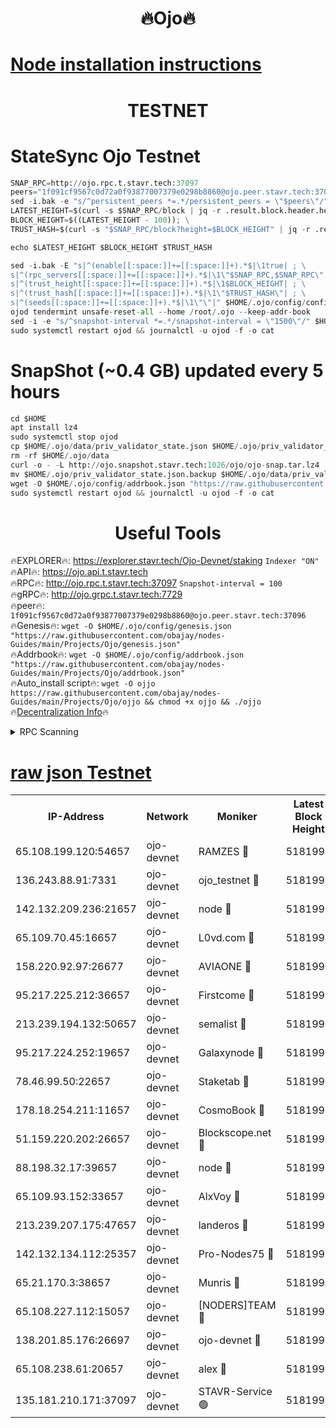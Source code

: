 <h1 align="center"> 🔥Ojo🔥</h1>

[Node installation instructions](https://github.com/obajay/nodes-Guides/tree/main/Projects/Ojo)
=

<h1 align="center"> TESTNET</h1>

# StateSync Ojo Testnet
```python
SNAP_RPC=http://ojo.rpc.t.stavr.tech:37097
peers="1f091cf9567c0d72a0f93877007379e0298b8860@ojo.peer.stavr.tech:37096"
sed -i.bak -e "s/^persistent_peers *=.*/persistent_peers = \"$peers\"/" $HOME/.ojo/config/config.toml
LATEST_HEIGHT=$(curl -s $SNAP_RPC/block | jq -r .result.block.header.height); \
BLOCK_HEIGHT=$((LATEST_HEIGHT - 100)); \
TRUST_HASH=$(curl -s "$SNAP_RPC/block?height=$BLOCK_HEIGHT" | jq -r .result.block_id.hash)

echo $LATEST_HEIGHT $BLOCK_HEIGHT $TRUST_HASH

sed -i.bak -E "s|^(enable[[:space:]]+=[[:space:]]+).*$|\1true| ; \
s|^(rpc_servers[[:space:]]+=[[:space:]]+).*$|\1\"$SNAP_RPC,$SNAP_RPC\"| ; \
s|^(trust_height[[:space:]]+=[[:space:]]+).*$|\1$BLOCK_HEIGHT| ; \
s|^(trust_hash[[:space:]]+=[[:space:]]+).*$|\1\"$TRUST_HASH\"| ; \
s|^(seeds[[:space:]]+=[[:space:]]+).*$|\1\"\"|" $HOME/.ojo/config/config.toml
ojod tendermint unsafe-reset-all --home /root/.ojo --keep-addr-book
sed -i -e "s/^snapshot-interval *=.*/snapshot-interval = \"1500\"/" $HOME/.ojo/config/app.toml
sudo systemctl restart ojod && journalctl -u ojod -f -o cat
```
# SnapShot (~0.4 GB) updated every 5 hours
```python
cd $HOME
apt install lz4
sudo systemctl stop ojod
cp $HOME/.ojo/data/priv_validator_state.json $HOME/.ojo/priv_validator_state.json.backup
rm -rf $HOME/.ojo/data
curl -o - -L http://ojo.snapshot.stavr.tech:1026/ojo/ojo-snap.tar.lz4 | lz4 -c -d - | tar -x -C $HOME/.ojo --strip-components 2
mv $HOME/.ojo/priv_validator_state.json.backup $HOME/.ojo/data/priv_validator_state.json
wget -O $HOME/.ojo/config/addrbook.json "https://raw.githubusercontent.com/obajay/nodes-Guides/main/Projects/Ojo/addrbook.json"
sudo systemctl restart ojod && journalctl -u ojod -f -o cat
```
 <h1 align="center"> Useful Tools</h1>

🔥EXPLORER🔥:        https://explorer.stavr.tech/Ojo-Devnet/staking        `Indexer "ON"` \
🔥API🔥:                     https://ojo.api.t.stavr.tech \
🔥RPC🔥:                    http://ojo.rpc.t.stavr.tech:37097              `Snapshot-interval = 100` \
🔥gRPC🔥:                  http://ojo.grpc.t.stavr.tech:7729 \
🔥peer🔥:                   `1f091cf9567c0d72a0f93877007379e0298b8860@ojo.peer.stavr.tech:37096` \
🔥Genesis🔥:    ```wget -O $HOME/.ojo/config/genesis.json "https://raw.githubusercontent.com/obajay/nodes-Guides/main/Projects/Ojo/genesis.json"``` \
🔥Addrbook🔥:    ```wget -O $HOME/.ojo/config/addrbook.json "https://raw.githubusercontent.com/obajay/nodes-Guides/main/Projects/Ojo/addrbook.json"``` \
🔥Auto_install script🔥: ```wget -O ojjo https://raw.githubusercontent.com/obajay/nodes-Guides/main/Projects/Ojo/ojjo && chmod +x ojjo && ./ojjo``` \
🔥[Decentralization Info](https://github.com/obajay/StateSync-snapshots/tree/main/Projects/Ojo/Decentralization)🔥



<details>
<summary>RPC Scanning</summary>

<h2 align="center"> We scan nodes in real time every 4 hours. And we provide the final result of RPC endpoints.
We cannot influence the operation of these nodes in any way. </h2>


```python
If Voting Power is higher than 0 --> then the Node is a validator of the network and may be subject to attack and be a potential threat to the chain.
```
```python
We marked such validators with a red symbol
```

</details>

[raw json Testnet](https://rpc-check.ojot.stavr.tech/ojot/rpc-ojot-result.json)
=


<table><tr><th>IP-Address</th><th>Network</th><th>Moniker</th><th>Latest Block Height</th><th>Earliest Block Height</th><th>Catching Up</th><th>Tx Index</th><th>Voting Power</th><th>Scan Time</th></tr><tr><td>65.108.199.120:54657</td><td>ojo-devnet</td><td>RAMZES 🔴</td><td>5181993</td><td>306156</td><td>False</td><td>on</td><td>15420</td><td>2024-01-29T02:43:13.300053631UTC</td></tr><tr><td>136.243.88.91:7331</td><td>ojo-devnet</td><td>ojo_testnet 🔴</td><td>5181994</td><td>308845</td><td>False</td><td>on</td><td>1000</td><td>2024-01-29T02:43:19.542093705UTC</td></tr><tr><td>142.132.209.236:21657</td><td>ojo-devnet</td><td>node 🔴</td><td>5181997</td><td>350001</td><td>False</td><td>on</td><td>1999</td><td>2024-01-29T02:43:35.016030561UTC</td></tr><tr><td>65.109.70.45:16657</td><td>ojo-devnet</td><td>L0vd.com 🔴</td><td>5181998</td><td>695918</td><td>False</td><td>off</td><td>998</td><td>2024-01-29T02:43:44.109142396UTC</td></tr><tr><td>158.220.92.97:26677</td><td>ojo-devnet</td><td>AVIAONE 🔴</td><td>5181996</td><td>2754001</td><td>False</td><td>on</td><td>19926</td><td>2024-01-29T02:43:30.130836208UTC</td></tr><tr><td>95.217.225.212:36657</td><td>ojo-devnet</td><td>Firstcome 🔴</td><td>5181994</td><td>2985946</td><td>False</td><td>on</td><td>13566</td><td>2024-01-29T02:43:19.183213015UTC</td></tr><tr><td>213.239.194.132:50657</td><td>ojo-devnet</td><td>semalist 🔴</td><td>5181993</td><td>3223522</td><td>False</td><td>on</td><td>21037</td><td>2024-01-29T02:43:13.530825897UTC</td></tr><tr><td>95.217.224.252:19657</td><td>ojo-devnet</td><td>Galaxynode 🔴</td><td>5181998</td><td>3685492</td><td>False</td><td>on</td><td>11888</td><td>2024-01-29T02:43:43.137412241UTC</td></tr><tr><td>78.46.99.50:22657</td><td>ojo-devnet</td><td>Staketab 🔴</td><td>5181998</td><td>4254801</td><td>False</td><td>on</td><td>1276</td><td>2024-01-29T02:43:44.361720857UTC</td></tr><tr><td>178.18.254.211:11657</td><td>ojo-devnet</td><td>CosmoBook 🔴</td><td>5181997</td><td>4392001</td><td>False</td><td>off</td><td>1047</td><td>2024-01-29T02:43:37.423602804UTC</td></tr><tr><td>51.159.220.202:26657</td><td>ojo-devnet</td><td>Blockscope.net 🔴</td><td>5181993</td><td>4425001</td><td>False</td><td>on</td><td>1790</td><td>2024-01-29T02:43:12.576852653UTC</td></tr><tr><td>88.198.32.17:39657</td><td>ojo-devnet</td><td>node 🔴</td><td>5181997</td><td>4710001</td><td>False</td><td>on</td><td>90214</td><td>2024-01-29T02:43:37.707131643UTC</td></tr><tr><td>65.109.93.152:33657</td><td>ojo-devnet</td><td>AlxVoy 🔴</td><td>5181997</td><td>4943001</td><td>False</td><td>on</td><td>4491415</td><td>2024-01-29T02:43:34.777258421UTC</td></tr><tr><td>213.239.207.175:47657</td><td>ojo-devnet</td><td>landeros 🔴</td><td>5181996</td><td>4967924</td><td>False</td><td>off</td><td>11083</td><td>2024-01-29T02:43:30.366209287UTC</td></tr><tr><td>142.132.134.112:25357</td><td>ojo-devnet</td><td>Pro-Nodes75 🔴</td><td>5181993</td><td>5081993</td><td>False</td><td>on</td><td>24651</td><td>2024-01-29T02:43:16.359333705UTC</td></tr><tr><td>65.21.170.3:38657</td><td>ojo-devnet</td><td>Munris 🔴</td><td>5181994</td><td>5081994</td><td>False</td><td>off</td><td>20123</td><td>2024-01-29T02:43:18.768594601UTC</td></tr><tr><td>65.108.227.112:15057</td><td>ojo-devnet</td><td>[NODERS]TEAM 🔴</td><td>5181998</td><td>5081998</td><td>False</td><td>off</td><td>9999</td><td>2024-01-29T02:43:43.466410655UTC</td></tr><tr><td>138.201.85.176:26697</td><td>ojo-devnet</td><td>ojo-devnet 🔴</td><td>5181998</td><td>5081998</td><td>False</td><td>on</td><td>1000024000</td><td>2024-01-29T02:43:43.759929971UTC</td></tr><tr><td>65.108.238.61:20657</td><td>ojo-devnet</td><td>alex 🔴</td><td>5181993</td><td>5131001</td><td>False</td><td>on</td><td>11359</td><td>2024-01-29T02:43:12.963096408UTC</td></tr><tr><td>135.181.210.171:37097</td><td>ojo-devnet</td><td>STAVR-Service 🟢</td><td>5181993</td><td>5178001</td><td>False</td><td>on</td><td>0</td><td>2024-01-29T02:43:14.097563467UTC</td></tr></table>
